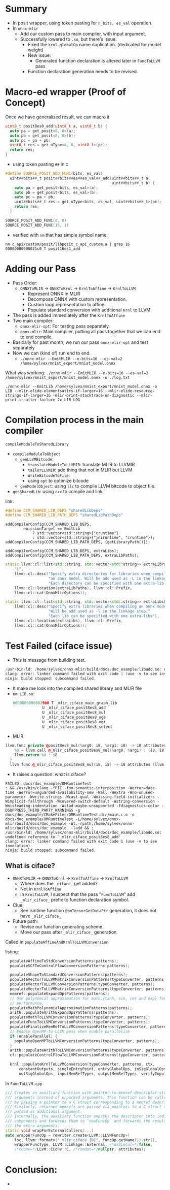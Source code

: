# Summary

- In posit wrapper, using token pasting for `n_bits, es_val` operation.
- In `onnx-mlir`
	- Add our custom pass to main compiler, with input argument.
	- Successfully lowered to `.so`, but there's issue.
		- Fixed the `krnl.globalOp` name duplication. (dedicated for model weight)
		- New issue:
			- Generated function declaration is altered later in `FuncToLLVM` pass
		- Function declaration generation needs to be revised.
# Macro-ed wrapper (Proof of Concept)

Once we have generalized result, we can macro it

```cpp
uint8_t posit8es0_add(uint8_t a, uint8_t b) {
  auto pa = get_posit<8, 0>(a);
  auto pb = get_posit<8, 0>(b);
  auto pc = pa + pb;
  uint8_t res = get_uType<8, 0, uint8_t>(pc);
  return res;
}
```

- using token pasting `##` in c

```cpp
#define SOURCE_POSIT_ADD_FUNC(bits, es_val)                                    \
  uint##bits##_t posit##bits##es##es_val##_add(uint##bits##_t a,               \
                                               uint##bits##_t b) {             \
    auto pa = get_posit<bits, es_val>(a);                                      \
    auto pb = get_posit<bits, es_val>(b);                                      \
    auto pc = pa + pb;                                                         \
    uint##bits##_t res = get_uType<bits, es_val, uint##bits##_t>(pc);          \
    return res;                                                                \
  }

SOURCE_POSIT_ADD_FUNC(8, 0)
SOURCE_POSIT_ADD_FUNC(16, 1)
```

- verified with `nm` that has simple symbol name:

```
nm c_api/custom/posit/libposit_c_api_custom.a | grep 16
00000000000021c0 T posit16es1_add
```

# Adding our Pass

- Pass Order:
	- `ONNXToMLIR` -> `ONNXToKrnl` -> `KrnlToAffine` -> `KrnlToLLVM`
		- Represent ONNX in MLIR
		- Decompose ONNX with custom representation.
		- Custom loop representation to affine.
		- Populate standard conversion with additional `Krnl` to LLVM.
- The pass is added immediately after the `KrnlToAffine`
- Two main compiler:
	- `onnx-mlir-opt`: For testing pass separately.
	- `onnx-mlir`: Main compiler, putting all pass together that we can end to end compile.
- Basically for past month, we run our pass `onnx-mlir-opt` and test separately
- Now we can (kind of) run end to end.
	- `./onnx-mlir --EmitMLIR --n-bits=16 --es-val=2 /home/sylvex/mnist_export/mnist_model.onnx`

What was working:
`./onnx-mlir --EmitMLIR --n-bits=16 --es-val=2 /home/sylvex/mnist_export/mnist_model.onnx -o ./log.txt`

`./onnx-mlir --EmitLib /home/sylvex/mnist_export/mnist_model.onnx -o LIB --mlir-elide-elementsattrs-if-larger=16 --mlir-elide-resource-strings-if-larger=16 -mlir-print-stacktrace-on-diagnostic --mlir-print-ir-after-failure 2> LIB_LOG`


# Compilation process in the main compiler

`compileModuleToSharedLibrary`
- `compileModuleToObject`
	- `genLLVMBitcode`:
		- `translateModuleToLLVMIR`: translate MLIR to LLVMIR
		- `tailorLLVMIR`: add thing that not in MLIR but LLVM
		- `WriteBitcodeToFile`: 
		- using `opt` to optimize bitcode
	- `genModelObject`: using `llc` to compile LLVM bitcode to object file.
- `genSharedLib`: using `cxx` to compile and link

link:
```cpp
#define CCM_SHARED_LIB_DEPS "sharedLibDeps"
#define CCM_SHARED_LIB_PATH_DEPS "sharedLibPathDeps"
```

```
addCompilerConfig(CCM_SHARED_LIB_DEPS,
        emissionTarget == EmitLib
            ? std::vector<std::string>{"cruntime"}
            : std::vector<std::string>{"jniruntime", "cruntime"});
addCompilerConfig(CCM_SHARED_LIB_PATH_DEPS, {getLibraryPath()});

addCompilerConfig(CCM_SHARED_LIB_DEPS, extraLibs);
addCompilerConfig(CCM_SHARED_LIB_PATH_DEPS, extraLibPaths);
```

```cpp
static llvm::cl::list<std::string, std::vector<std::string>> extraLibPathsOpt(
    "L",
    llvm::cl::desc("Specify extra directories for libraries when compiling"
                   "an onnx model. Will be add used as -L in the linkage step."
                   "Each directory can be specified with one extra-lib-dirs"),
    llvm::cl::location(extraLibPaths), llvm::cl::Prefix,
    llvm::cl::cat(OnnxMlirOptions));

static llvm::cl::list<std::string, std::vector<std::string>> extraLibsOpt("l",
    llvm::cl::desc("Specify extra libraries when compiling an onnx model."
                   "Will be add used as -l in the linkage step."
                   "Each lib can be specified with one extra-libs"),
    llvm::cl::location(extraLibs), llvm::cl::Prefix,
    llvm::cl::cat(OnnxMlirOptions));
```

# Test Failed (ciface issue)

- This is message from building test.
```cpp
/usr/bin/ld: /home/sylvex/onnx-mlir/build/docs/doc_example/libadd.so: undefined reference to `_mlir_ciface_posit8es8_add'
clang: error: linker command failed with exit code 1 (use -v to see invocation)
ninja: build stopped: subcommand failed.
```
- It make me look into the compiled shared library and MLIR file
- `nm LIB.so`:
	```cpp
	00000000000039b0 T _mlir_ciface_main_graph_lib
                 U _mlir_ciface_posit8es8_add
                 U _mlir_ciface_posit8es8_mul
                 U _mlir_ciface_posit8es8_oge
                 U _mlir_ciface_posit8es8_ogt
                 U _mlir_ciface_posit8es8_select
	```
- MLIR:
```cpp
llvm.func private @posit8es8_mul(%arg0: i8, %arg1: i8) -> i8 attributes {llvm.emit_c_interface, memory = #llvm.memory_effects<other = none, argMem = none, inaccessibleMem = none>, sym_visibility = "private"} {
    %0 = llvm.call @_mlir_ciface_posit8es8_mul(%arg0, %arg1) : (i8, i8) -> i8
    llvm.return %0 : i8
  }
  llvm.func @_mlir_ciface_posit8es8_mul(i8, i8) -> i8 attributes {llvm.emit_c_interface, sym_visibility = "private"}

```
- It raises a question: what is ciface?


```
FAILED: docs/doc_example/OMRuntimeTest
: && /usr/bin/clang -fPIC -fno-semantic-interposition -Werror=date-time -Werror=unguarded-availability-new -Wall -Wextra -Wno-unused-parameter -Wwrite-strings -Wcast-qual -Wmissing-field-initializers -Wimplicit-fallthrough -Wcovered-switch-default -Wstring-conversion -Wmisleading-indentation -Wctad-maybe-unsupported -fdiagnostics-color -DSUPPRESS_THIRD_PARTY_WARNINGS -g  docs/doc_example/CMakeFiles/OMRuntimeTest.dir/main.c.o -o docs/doc_example/OMRuntimeTest -L/home/sylvex/onnx-mlir/build/docs/doc_example -Wl,-rpath,/home/sylvex/onnx-mlir/build/docs/doc_example  -ladd && :
/usr/bin/ld: /home/sylvex/onnx-mlir/build/docs/doc_example/libadd.so: undefined reference to `_mlir_ciface_posit8es8_add'
clang: error: linker command failed with exit code 1 (use -v to see invocation)
ninja: build stopped: subcommand failed.
```

## What is ciface?

- `ONNXToMLIR` -> `ONNXToKrnl` -> `KrnlToAffine` -> `KrnlToLLVM`
	- Where does the `_ciface_` get added?
	- Not in `KrnlToAffine`
	- In `KrnlToLLVM`, I suspect that the pass "`FuncToLLVM`" add `_mlir_ciface_` prefix to function declaration symbol.
- Clue:
	- See runtime function `@omTensorGetDataPtr` generation, it does not have `_mlir_ciface_`
- Future path:
	- Revise our function generating scheme.
	- Move our pass after `_mlir_ciface_` generation.

Called in `populateAffineAndKrnlToLLVMConversion`

listing:
```cpp
  populateAffineToStdConversionPatterns(patterns);
  populateSCFToControlFlowConversionPatterns(patterns);

  populateShapeToStandardConversionPatterns(patterns);
  populateVectorToLLVMMatrixConversionPatterns(typeConverter, patterns);
  populateVectorToLLVMConversionPatterns(typeConverter, patterns);
  populateVectorToLLVMMatrixConversionPatterns(typeConverter, patterns);
  memref::populateExpandOpsPatterns(patterns);
  // Use polynomial approximation for math.{tanh, sin, cos and exp} for better
  // performance.
  populateMathPolynomialApproximationPatterns(patterns);
  arith::populateArithExpandOpsPatterns(patterns);
  populateMathToLLVMConversionPatterns(typeConverter, patterns);
  populateFuncToLLVMConversionPatterns(typeConverter, patterns);
  populateFinalizeMemRefToLLVMConversionPatterns(typeConverter, patterns);
  // Enable OpenMP-to-LLVM pass when enable parallelism
  if (enableParallel) {
    populateOpenMPToLLVMConversionPatterns(typeConverter, patterns);
  }
  arith::populateArithToLLVMConversionPatterns(typeConverter, patterns);
  cf::populateControlFlowToLLVMConversionPatterns(typeConverter, patterns);

  krnl::populateKrnlToLLVMConversion(typeConverter, patterns, ctx,
      constantOutputs, singleEntryPoint, entryGlobalOps, inSigGlobalOps,
      outSigGlobalOps, inputMemRefTypes, outputMemRefTypes, verifyInputTensors);

```

In `FuncToLLVM.cpp`
```cpp
/// Creates an auxiliary function with pointer-to-memref-descriptor-struct
/// arguments instead of unpacked arguments. This function can be called from C
/// by passing a pointer to a C struct corresponding to a memref descriptor.
/// Similarly, returned memrefs are passed via pointers to a C struct that is
/// passed as additional argument.
/// Internally, the auxiliary function unpacks the descriptor into individual
/// components and forwards them to `newFuncOp` and forwards the results to
/// the extra arguments.
static void wrapForExternalCallers(...)
auto wrapperFuncOp = rewriter.create<LLVM::LLVMFuncOp>(
	loc, llvm::formatv("_mlir_ciface_{0}", funcOp.getName()).str(),
	wrapperFuncType, LLVM::Linkage::External, /*dsoLocal=*/false,
	/*cconv=*/LLVM::CConv::C, /*comdat=*/nullptr, attributes);
```

# Conclusion:

- 